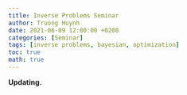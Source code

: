 ```yaml
---
title: Inverse Problems Seminar
author: Truong Huynh
date: 2021-06-09 12:00:00 +0200
categories: [Seminar]
tags: [inverse problems, bayesian, optimization]
toc: true
math: true
---
```


**Updating.**
